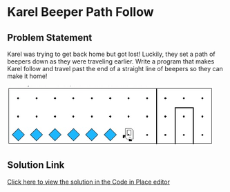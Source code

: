 # Karel Beeper Path Follow

## Problem Statement

Karel was trying to get back home but got lost! Luckily, they set a path of beepers down as they were traveling earlier. Write a program that makes Karel follow and travel past the end of a straight line of beepers so they can make it home!

![Sample Result](result.jpeg)

## Solution Link

[Click here to view the solution in the Code in Place editor](https://codeinplace.stanford.edu/cip5/share/mRqjNPAKVWzgTOFDEJk8)




